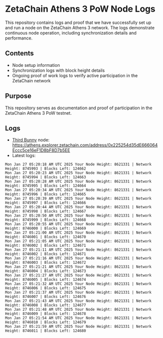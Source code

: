 # ZetaChain Athens 3 PoW Node Logs
This repository contains logs and proof that we have successfully set up and run a node on the ZetaChain Athens 3 network. The logs demonstrate continuous node operation, including synchronization details and performance.

## Contents
- Node setup information
- Synchronization logs with block height details
- Ongoing proof of work logs to verify active participation in the ZetaChain network

## Purpose
This repository serves as documentation and proof of participation in the ZetaChain Athens 3 PoW testnet.

## Logs

- [Third Bunny](https://thirdbunny.xyz/) node: https://athens.explorer.zetachain.com/address/0x225254d35dE666064Eccc5ce16eF1D8bF8D7b5EE
- Latest logs:
```
Mon Jan 27 05:20:18 AM UTC 2025 Your Node Height: 8621331 | Network Height: 8745993 | Blocks Left: 124662
Mon Jan 27 05:20:23 AM UTC 2025 Your Node Height: 8621331 | Network Height: 8745994 | Blocks Left: 124663
Mon Jan 27 05:20:28 AM UTC 2025 Your Node Height: 8621331 | Network Height: 8745995 | Blocks Left: 124664
Mon Jan 27 05:20:34 AM UTC 2025 Your Node Height: 8621331 | Network Height: 8745996 | Blocks Left: 124665
Mon Jan 27 05:20:39 AM UTC 2025 Your Node Height: 8621331 | Network Height: 8745997 | Blocks Left: 124666
Mon Jan 27 05:20:44 AM UTC 2025 Your Node Height: 8621331 | Network Height: 8745998 | Blocks Left: 124667
Mon Jan 27 05:20:50 AM UTC 2025 Your Node Height: 8621331 | Network Height: 8745999 | Blocks Left: 124668
Mon Jan 27 05:20:55 AM UTC 2025 Your Node Height: 8621331 | Network Height: 8746000 | Blocks Left: 124669
Mon Jan 27 05:21:00 AM UTC 2025 Your Node Height: 8621331 | Network Height: 8746001 | Blocks Left: 124670
Mon Jan 27 05:21:05 AM UTC 2025 Your Node Height: 8621331 | Network Height: 8746002 | Blocks Left: 124671
Mon Jan 27 05:21:11 AM UTC 2025 Your Node Height: 8621331 | Network Height: 8746002 | Blocks Left: 124671
Mon Jan 27 05:21:16 AM UTC 2025 Your Node Height: 8621331 | Network Height: 8746003 | Blocks Left: 124672
Mon Jan 27 05:21:21 AM UTC 2025 Your Node Height: 8621331 | Network Height: 8746004 | Blocks Left: 124673
Mon Jan 27 05:21:27 AM UTC 2025 Your Node Height: 8621331 | Network Height: 8746005 | Blocks Left: 124674
Mon Jan 27 05:21:32 AM UTC 2025 Your Node Height: 8621331 | Network Height: 8746006 | Blocks Left: 124675
Mon Jan 27 05:21:37 AM UTC 2025 Your Node Height: 8621331 | Network Height: 8746007 | Blocks Left: 124676
Mon Jan 27 05:21:43 AM UTC 2025 Your Node Height: 8621331 | Network Height: 8746008 | Blocks Left: 124677
Mon Jan 27 05:21:48 AM UTC 2025 Your Node Height: 8621331 | Network Height: 8746009 | Blocks Left: 124678
Mon Jan 27 05:21:54 AM UTC 2025 Your Node Height: 8621331 | Network Height: 8746010 | Blocks Left: 124679
Mon Jan 27 05:21:59 AM UTC 2025 Your Node Height: 8621331 | Network Height: 8746011 | Blocks Left: 124680
```
